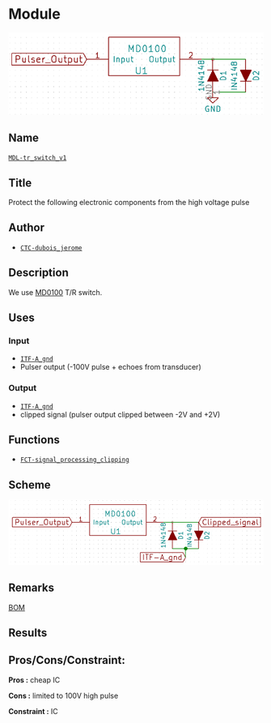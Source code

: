 # Module
![](viewme.png)

## Name
[`MDL-tr_switch_v1`]()

## Title
Protect the following electronic components from the high voltage pulse

## Author
* [`CTC-dubois_jerome`]()

## Description
We use [MD0100](./doc/MD0100.pdf) T/R switch.


## Uses
### Input
* [`ITF-A_gnd`]()
* Pulser output (-100V pulse + echoes from transducer)

### Output
* [`ITF-A_gnd`]()
* clipped signal (pulser output clipped between -2V and +2V)

## Functions
* [`FCT-signal_processing_clipping`]()

## Scheme
![](images/scheme.png)

## Remarks
[BOM](./src/MDL-tr_switch_v1.csv)

## Results

## Pros/Cons/Constraint: 

**Pros :** cheap IC

**Cons :** limited to 100V high pulse

**Constraint :** IC


